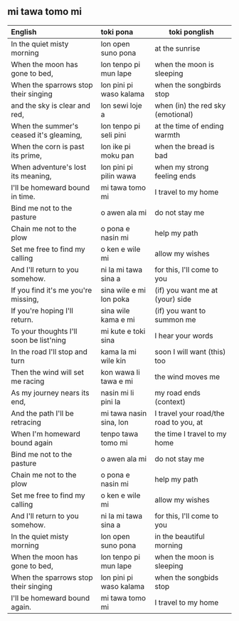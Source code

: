 ## mi tawa tomo mi

<!--

## opener

ni li kalama musi "mi tawa tomo mi"

> Words and Music by Marta Keen

nimi en kalama musi li tan jan Marta Keen

> Arrangement by Jay Althouse

kalama musi ante li tan jan Jay Althouse

> Translation by @gregdan3

-->

<!-- Broader problem: many of these phrases are contextual phrases. In Toki
Pona, these are either marked as "phrase LA sentence" or "sentence LON phrase". -->

| English                                 | toki pona                | toki ponglish                          |
| :-------------------------------------- | :----------------------- | -------------------------------------- |
| In the quiet misty morning              | lon open suno pona       | at the sunrise                         |
| When the moon has gone to bed,          | lon tenpo pi mun lape    | when the moon is sleeping              |
| When the sparrows stop their singing    | lon pini pi waso kalama  | when the songbirds stop                |
| and the sky is clear and red,           | lon sewi loje a          | when (in) the red sky (emotional)      |
| When the summer's ceased it's gleaming, | lon tenpo pi seli pini   | at the time of ending warmth           |
| When the corn is past its prime,        | lon ike pi moku pan      | when the bread is bad                  |
| When adventure's lost its meaning,      | lon pini pi pilin wawa   | when my strong feeling ends            |
| I'll be homeward bound in time.         | mi tawa tomo mi          | I travel to my home                    |
| Bind me not to the pasture              | o awen ala mi            | do not stay me                         |
| Chain me not to the plow                | o pona e nasin mi        | help my path                           |
| Set me free to find my calling          | o ken e wile mi          | allow my wishes                        |
| And I'll return to you somehow.         | ni la mi tawa sina a     | for this, I'll come to you             |
| If you find it's me you're missing,     | sina wile e mi lon poka  | (if) you want me at (your) side        |
| If you're hoping I'll return.           | sina wile kama e mi      | (if) you want to summon me             |
| To your thoughts I'll soon be list'ning | mi kute e toki sina      | I hear your words                      |
| In the road I'll stop and turn          | kama la mi wile kin      | soon I will want (this) too            |
| Then the wind will set me racing        | kon wawa li tawa e mi    | the wind moves me                      |
| As my journey nears its end,            | nasin mi li pini la      | my road ends (context)                 |
| And the path I'll be retracing          | mi tawa nasin sina, lon  | I travel your road/the road to you, at |
| When I'm homeward bound again           | tenpo tawa tomo mi       | the time I travel to my home           |
| Bind me not to the pasture              | o awen ala mi            | do not stay me                         |
| Chain me not to the plow                | o pona e nasin mi        | help my path                           |
| Set me free to find my calling          | o ken e wile mi          | allow my wishes                        |
| And I'll return to you somehow.         | ni la mi tawa sina a     | for this, I'll come to you             |
| In the quiet misty morning              | lon open suno pona       | in the beautiful morning               |
| When the moon has gone to bed,          | lon tenpo pi mun lape    | when the moon is sleeping              |
| When the sparrows stop their singing    | lon pini pi waso kalama  | when the songbids stop                 |
| I'll be homeward bound again.           | mi tawa tomo mi          | I travel to my home                    |
